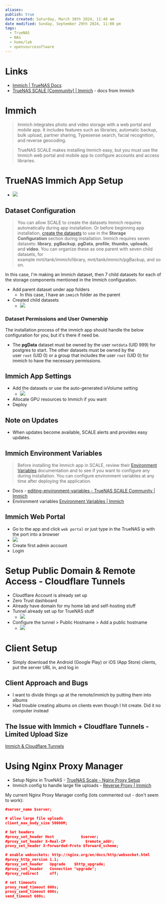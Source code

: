 ```yaml
---
aliases: 
publish: true
date created: Saturday, March 30th 2024, 11:40 am
date modified: Sunday, September 29th 2024, 11:00 pm
tags:
  - TrueNAS
  - NAS
  - home/lab
  - opensourcesoftware
---
```


# Links

- [Immich | TrueNAS Docs](https://www.truenas.com/docs/scale/scaletutorials/apps/communityapps/immich/)
- [TrueNAS SCALE [Community] | Immich](https://immich.app/docs/install/truenas) - docs from Immich

# Immich

> Immich integrates photo and video storage with a web portal and mobile app. It includes features such as libraries, automatic backup, bulk upload, partner sharing, Typesense search, facial recognition, and reverse geocoding.

>TrueNAS SCALE makes installing Immich easy, but you must use the Immich web portal and mobile app to configure accounts and access libraries.

# TrueNAS Immich App Setup

- ![](IMG-20240624195831437.png)

## Dataset Configuration

> You can allow SCALE to create the datasets Immich requires automatically during app installation. Or before beginning app installation, [create the datasets](https://www.truenas.com/docs/scale/scaletutorials/datasets/datasetsscale/) to use in the **Storage Configuration** section during installation. Immich requires seven datasets: **library**, **pgBackup**, **pgData**, **profile**, **thumbs**, **uploads**, and **video**. You can organize these as one parent with seven child datasets, for example mnt/tank/immich/library, mnt/tank/immich/pgBackup, and so on.

In this case, I'm making an Immich dataset, then 7 child datasets for each of the storage components mentioned in the Immich configuration.

- Add parent dataset under app folders
	- In this case, I have an `immich` folder as the parent
- Created child datasets
	- ![](IMG-20240624195831565.png)

### Dataset Permissions and User Ownership

The installation process of the immich app should handle the below configuration for you, but it's there if need be.

- The **pgData** dataset must be owned by the user `netdata` (UID 999) for postgres to start. The other datasets must be owned by the user `root` (UID 0) or a group that includes the user `root` (UID 0) for immich to have the necessary permissions.

## Immich App Settings

- Add the datasets or use the auto-generated ixVolume setting
	- ![](IMG-20240624195831636.png)
- Allocate GPU resources to Immich if you want
- Deploy

## Note on Updates

- When updates become available, SCALE alerts and provides easy updates.

## Immich Environment Variables

> Before installing the Immich app in SCALE, review their [Environment Variables](https://documentation.immich.app/docs/install/environment-variables) documentation and to see if you want to configure any during installation. You can configure environment variables at any time after deploying the application.

- Docs - [editing-environment-variables - TrueNAS SCALE Community | Immich](https://immich.app/docs/install/truenas#editing-environment-variables)
- Environment variables [Environment Variables | Immich](https://immich.app/docs/install/environment-variables)

## Immich Web Portal

- Go to the app and click `web portal` or just type in the TrueNAS ip with the port into a browser
- ![](IMG-20240624195831710.png)
- Create first admin account
- Login

# Setup Public Domain & Remote Access - Cloudflare Tunnels

- Cloudflare Account is already set up
- Zero Trust dashboard
- Already have domain for my home lab and self-hosting stuff
- Tunnel already set up for TrueNAS stuff
	- ![](IMG-20240624195831791.png)
- Configure the tunnel > Public Hostname > Add a public hostname
	- ![](IMG-20240624195831849.png)

# Client Setup

- Simply download the Android (Google Play) or iOS (App Store) clients, put the server URL in, and log in

## Client Approach and Bugs

- I want to divide things up at the remote/immich by putting them into albums
- Had trouble creating albums on clients even though I hit create.  Did it no computer instead

## The Issue with Immich + Cloudflare Tunnels - Limited Upload Size

[Immich & Cloudflare Tunnels](../Immich%20&%20Cloudflare%20Tunnels/Immich%20&%20Cloudflare%20Tunnels.md)

# Using Nginx Proxy Manager

- Setup Nginx in TrueNAS - [TrueNAS Scale - Nginx Proxy Setup](../TrueNAS%20Scale%20-%20Nginx%20Proxy%20Setup/TrueNAS%20Scale%20-%20Nginx%20Proxy%20Setup.md)
- Immich config to handle large file uploads - [Reverse Proxy | Immich](https://immich.app/docs/administration/reverse-proxy/) 

My current Nginx Proxy Manager config (lots commented out - don't seem to work):

```json
#server_name $server;

# allow large file uploads
client_max_body_size 50000M;

# Set headers
#proxy_set_header Host            $server;
#proxy_set_header X-Real-IP         $remote_addr;
proxy_set_header X-Forwarded-Proto $forward_scheme;

# enable websockets: http://nginx.org/en/docs/http/websocket.html
#proxy_http_version 1.1;
#proxy_set_header   Upgrade    $http_upgrade;
#proxy_set_header   Connection "upgrade";
#proxy_redirect     off;

# set timeouts
proxy_read_timeout 600s;
proxy_send_timeout 600s;
send_timeout 600s;
```